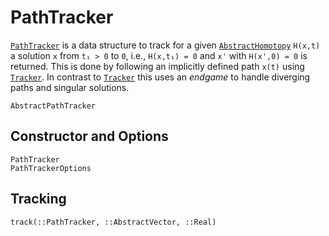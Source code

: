 # PathTracker

[`PathTracker`](@ref) is a data structure to track for a given [`AbstractHomotopy`](@ref) ``H(x,t)`` a solution
``x`` from ``t₁ > 0`` to ``0``, i.e.,  ``H(x,t₁) = 0`` and ``x'`` with ``H(x',0) = 0`` is
returned.
This is done by following an implicitly defined path ``x(t)`` using [`Tracker`](@ref).
In contrast to [`Tracker`](@ref) this uses an *endgame* to handle diverging paths and singular solutions.

```@docs
AbstractPathTracker
```

## Constructor and Options
```@docs
PathTracker
PathTrackerOptions
```


## Tracking

```@docs
track(::PathTracker, ::AbstractVector, ::Real)
```
